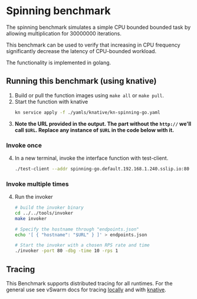 # Spinning benchmark

The spinning benchmark simulates a simple CPU bounded bounded task by allowing multiplication for 30000000 iterations.

This benchmark can be used to verify that increasing in CPU frequency significantly decrease the latency of CPU-bounded workload.

The functionality is implemented in golang.

## Running this benchmark (using knative)

1. Build or pull the function images using `make all` or `make pull`.
2. Start the function with knative
   ```bash
   kn service apply -f ./yamls/knative/kn-spinning-go.yaml
   ```
3. **Note the URL provided in the output. The part without the `http://` we'll call `$URL`. Replace any instance of `$URL` in the code below with it.**
### Invoke once
4. In a new terminal, invoke the interface function with test-client.
   ```bash
   ./test-client --addr spinning-go.default.192.168.1.240.sslip.io:80 --name "Example text for Spinning"
   ```
### Invoke multiple times
4. Run the invoker
   ```bash
   # build the invoker binary
   cd ../../tools/invoker
   make invoker

   # Specify the hostname through "endpoints.json"
   echo '[ { "hostname": "$URL" } ]' > endpoints.json

   # Start the invoker with a chosen RPS rate and time
   ./invoker -port 80 -dbg -time 10 -rps 1
   ```
## Tracing
This Benchmark supports distributed tracing for all runtimes. For the general use see vSwarm docs for tracing [locally](../../docs/running_locally.md#tracing) and with [knative](../../docs/running_benchmarks.md#tracing).